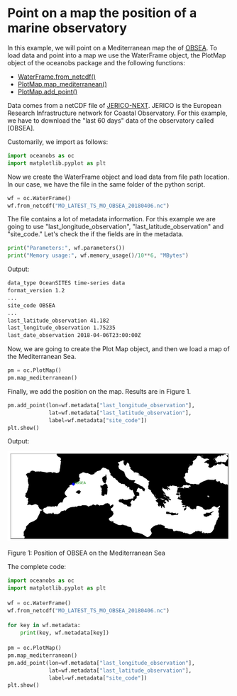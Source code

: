 # Point on a map the position of a marine observatory

In this example, we will point on a Mediterranean map the of [OBSEA](http://www.obsea.es/). To load data and point into a map we use the WaterFrame object, the PlotMap object of the oceanobs package and the following functions:

* [WaterFrame.from_netcdf()](../api.md#WaterFrame.from_netcdf(*path*))
* [PlotMap.map_mediterranean()](../api.md#PlotMap.map_mediterranean(*res*=*'l'*))
* [PlotMap.add_point()](../api.md#PlotMap.add_point(*lon*,_*lat*,_*dot_color*=*'blue'*,_*label*=*None*,_*label_color*=*Green*))

Data comes from a netCDF file of [JERICO-NEXT](http://www.jerico-ri.eu/). JERICO is the European Research Infrastructure network for Coastal Observatory. For this example, we have to download the "last 60 days" data of the observatory called [OBSEA].

Customarily, we import as follows:

```python
import oceanobs as oc
import matplotlib.pyplot as plt
```

Now we create the WaterFrame object and load data from file path location. In our case, we have the file in the same folder of the python script.

```python
wf = oc.WaterFrame()
wf.from_netcdf("MO_LATEST_TS_MO_OBSEA_20180406.nc")
```

The file contains a lot of metadata information. For this example we are going to use "last_longitude_observation", "last_latitude_observation" and "site_code." Let's check the if the fields are in the metadata.

```python
print("Parameters:", wf.parameters())
print("Memory usage:", wf.memory_usage()/10**6, "MBytes")
```

Output:

```bash
data_type OceanSITES time-series data
format_version 1.2
...
site_code OBSEA
...
last_latitude_observation 41.182
last_longitude_observation 1.75235
last_date_observation 2018-04-06T23:00:00Z
```

Now, we are going to create the Plot Map object, and then we load a map of the Mediterranean Sea.

```python
pm = oc.PlotMap()
pm.map_mediterranean()
```

Finally, we add the position on the map. Results are in Figure 1.

```python
pm.add_point(lon=wf.metadata["last_longitude_observation"],
             lat=wf.metadata["last_latitude_observation"],
             label=wf.metadata["site_code"])
plt.show()
```

Output:

![Map with OBSEA position](../img/examples/map/obsea_point.PNG)

Figure 1: Position of OBSEA on the Mediterranean Sea

The complete code:

```python
import oceanobs as oc
import matplotlib.pyplot as plt

wf = oc.WaterFrame()
wf.from_netcdf("MO_LATEST_TS_MO_OBSEA_20180406.nc")

for key in wf.metadata:
    print(key, wf.metadata[key])

pm = oc.PlotMap()
pm.map_mediterranean()
pm.add_point(lon=wf.metadata["last_longitude_observation"],
             lat=wf.metadata["last_latitude_observation"],
             label=wf.metadata["site_code"])
plt.show()
```
